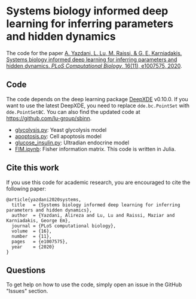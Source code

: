 # Systems biology informed deep learning for inferring parameters and hidden dynamics

The code for the paper [A. Yazdani, L. Lu, M. Raissi, & G. E. Karniadakis. Systems biology informed deep learning for inferring parameters and hidden dynamics. *PLoS Computational Biology*, 16(11), e1007575, 2020](https://doi.org/10.1371/journal.pcbi.1007575).

## Code

The code depends on the deep learning package [DeepXDE](https://github.com/lululxvi/deepxde) v0.10.0. If you want to use the latest DeepXDE, you need to replace `dde.bc.PointSet` with `dde.PointSetBC`. You can also find the updated code at https://github.com/lu-group/sbinn.

- [glycolysis.py](glycolysis.py): Yeast glycolysis model
- [apoptosis.py](apoptosis.py): Cell apoptosis model
- [glucose_insulin.py](glucose_insulin.py): Ultradian endocrine model
- [FIM.ipynb](FIM.ipynb): Fisher information matrix. This code is written in Julia.

## Cite this work

If you use this code for academic research, you are encouraged to cite the following paper:

```
@article{yazdani2020systems,
  title   = {Systems biology informed deep learning for inferring parameters and hidden dynamics},
  author  = {Yazdani, Alireza and Lu, Lu and Raissi, Maziar and Karniadakis, George Em},
  journal = {PLoS computational biology},
  volume  = {16},
  number  = {11},
  pages   = {e1007575},
  year    = {2020}
}
```

## Questions

To get help on how to use the code, simply open an issue in the GitHub "Issues" section.
